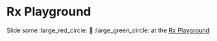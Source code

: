 # Rx Playground

Slide some :large_red_circle: :large_blue_circle: :large_green_circle: at the [Rx Playground][rxp]

[rxp]: https://robbyrabbitman.github.io/rxp/
